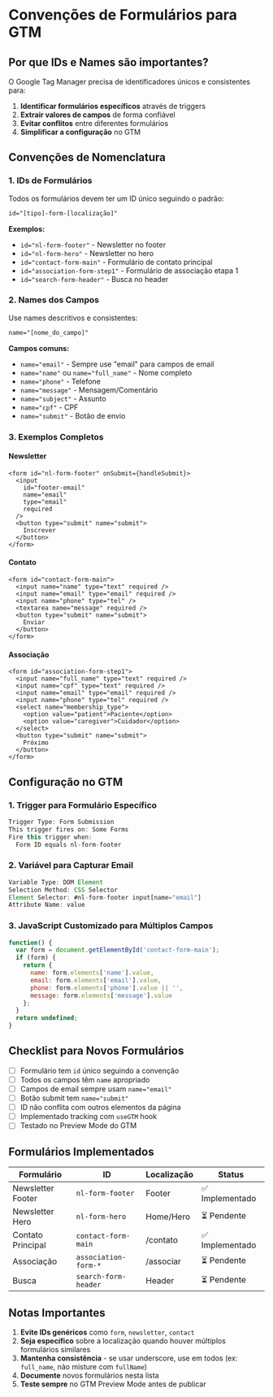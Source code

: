 # Convenções de Formulários para GTM

## Por que IDs e Names são importantes?

O Google Tag Manager precisa de identificadores únicos e consistentes para:
1. **Identificar formulários específicos** através de triggers
2. **Extrair valores de campos** de forma confiável
3. **Evitar conflitos** entre diferentes formulários
4. **Simplificar a configuração** no GTM

## Convenções de Nomenclatura

### 1. IDs de Formulários

Todos os formulários devem ter um ID único seguindo o padrão:
```html
id="[tipo]-form-[localização]"
```

**Exemplos:**
- `id="nl-form-footer"` - Newsletter no footer
- `id="nl-form-hero"` - Newsletter no hero
- `id="contact-form-main"` - Formulário de contato principal
- `id="association-form-step1"` - Formulário de associação etapa 1
- `id="search-form-header"` - Busca no header

### 2. Names dos Campos

Use names descritivos e consistentes:
```html
name="[nome_do_campo]"
```

**Campos comuns:**
- `name="email"` - Sempre use "email" para campos de email
- `name="name"` ou `name="full_name"` - Nome completo
- `name="phone"` - Telefone
- `name="message"` - Mensagem/Comentário
- `name="subject"` - Assunto
- `name="cpf"` - CPF
- `name="submit"` - Botão de envio

### 3. Exemplos Completos

#### Newsletter
```tsx
<form id="nl-form-footer" onSubmit={handleSubmit}>
  <input 
    id="footer-email"
    name="email"
    type="email"
    required
  />
  <button type="submit" name="submit">
    Inscrever
  </button>
</form>
```

#### Contato
```tsx
<form id="contact-form-main">
  <input name="name" type="text" required />
  <input name="email" type="email" required />
  <input name="phone" type="tel" />
  <textarea name="message" required />
  <button type="submit" name="submit">
    Enviar
  </button>
</form>
```

#### Associação
```tsx
<form id="association-form-step1">
  <input name="full_name" type="text" required />
  <input name="cpf" type="text" required />
  <input name="email" type="email" required />
  <input name="phone" type="tel" required />
  <select name="membership_type">
    <option value="patient">Paciente</option>
    <option value="caregiver">Cuidador</option>
  </select>
  <button type="submit" name="submit">
    Próximo
  </button>
</form>
```

## Configuração no GTM

### 1. Trigger para Formulário Específico
```javascript
Trigger Type: Form Submission
This trigger fires on: Some Forms
Fire this trigger when:
  Form ID equals nl-form-footer
```

### 2. Variável para Capturar Email
```javascript
Variable Type: DOM Element
Selection Method: CSS Selector
Element Selector: #nl-form-footer input[name="email"]
Attribute Name: value
```

### 3. JavaScript Customizado para Múltiplos Campos
```javascript
function() {
  var form = document.getElementById('contact-form-main');
  if (form) {
    return {
      name: form.elements['name'].value,
      email: form.elements['email'].value,
      phone: form.elements['phone'].value || '',
      message: form.elements['message'].value
    };
  }
  return undefined;
}
```

## Checklist para Novos Formulários

- [ ] Formulário tem `id` único seguindo a convenção
- [ ] Todos os campos têm `name` apropriado
- [ ] Campos de email sempre usam `name="email"`
- [ ] Botão submit tem `name="submit"`
- [ ] ID não conflita com outros elementos da página
- [ ] Implementado tracking com `useGTM` hook
- [ ] Testado no Preview Mode do GTM

## Formulários Implementados

| Formulário | ID | Localização | Status |
|------------|-----|-------------|---------|
| Newsletter Footer | `nl-form-footer` | Footer | ✅ Implementado |
| Newsletter Hero | `nl-form-hero` | Home/Hero | ⏳ Pendente |
| Contato Principal | `contact-form-main` | /contato | ✅ Implementado |
| Associação | `association-form-*` | /associar | ⏳ Pendente |
| Busca | `search-form-header` | Header | ⏳ Pendente |

## Notas Importantes

1. **Evite IDs genéricos** como `form`, `newsletter`, `contact`
2. **Seja específico** sobre a localização quando houver múltiplos formulários similares
3. **Mantenha consistência** - se usar underscore, use em todos (ex: `full_name`, não misture com `fullName`)
4. **Documente** novos formulários nesta lista
5. **Teste sempre** no GTM Preview Mode antes de publicar 